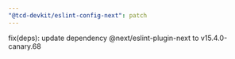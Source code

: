 ```yaml
---
"@tcd-devkit/eslint-config-next": patch
---
```


fix(deps): update dependency @next/eslint-plugin-next to v15.4.0-canary.68
